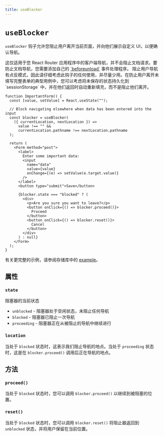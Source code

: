 ```yaml
---
title: useBlocker
---
```


# `useBlocker`

`useBlocker` 钩子允许您阻止用户离开当前页面，并向他们展示自定义 UI，以便确认导航。

<docs-info>
这仅适用于您 React Router 应用程序中的客户端导航，并不会阻止文档请求。要防止文档导航，您需要添加自己的 <a href="https://developer.mozilla.org/en-US/docs/Web/API/Window/beforeunload_event" target="_blank">`beforeunload`</a> 事件处理程序。
</docs-info>

<docs-warning>
阻止用户导航有点反模式，因此请仔细考虑此钩子的任何使用，并尽量少用。在防止用户离开未填写完整表单的典型用例中，您可以考虑将未保存的状态持久化到 `sessionStorage` 中，并在他们返回时自动重新填充，而不是阻止他们离开。
</docs-warning>

```tsx
function ImportantForm() {
  const [value, setValue] = React.useState("");

  // Block navigating elsewhere when data has been entered into the input
  const blocker = useBlocker(
    ({ currentLocation, nextLocation }) =>
      value !== "" &&
      currentLocation.pathname !== nextLocation.pathname
  );

  return (
    <Form method="post">
      <label>
        Enter some important data:
        <input
          name="data"
          value={value}
          onChange={(e) => setValue(e.target.value)}
        />
      </label>
      <button type="submit">Save</button>

      {blocker.state === "blocked" ? (
        <div>
          <p>Are you sure you want to leave?</p>
          <button onClick={() => blocker.proceed()}>
            Proceed
          </button>
          <button onClick={() => blocker.reset()}>
            Cancel
          </button>
        </div>
      ) : null}
    </Form>
  );
}
```

有关更完整的示例，请参阅存储库中的 [example][example]。

## 属性

### `state`

阻塞器的当前状态

- `unblocked` - 阻塞器处于空闲状态，未阻止任何导航
- `blocked` - 阻塞器已阻止一次导航
- `proceeding` - 阻塞器正在从被阻止的导航中继续进行

### `location`

当处于 `blocked` 状态时，这表示我们阻止导航的地点。当处于 `proceeding` 状态时，这是在 `blocker.proceed()` 调用后正在导航的地点。

## 方法

### `proceed()`

当处于 `blocked` 状态时，您可以调用 `blocker.proceed()` 以继续到被阻塞的位置。

### `reset()`

当处于 `blocked` 状态时，您可以调用 `blocker.reset()` 将阻止器返回到 `unblocked` 状态，并将用户保留在当前位置。

[example]: https://github.com/remix-run/react-router/tree/main/examples/navigation-blocking